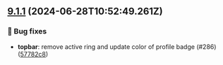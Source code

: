 ## [9.1.1](https://github.com/AxisCommunications/fluent-components/compare/07cf19b7a3fe5f7204eaf4b1991f74beda7c2000..57782c83e43af5fc5bf9911f42699d652b1b1bed) (2024-06-28T10:52:49.261Z)

### 🐛 Bug fixes

  - **topbar**: remove active ring and update color of profile badge (#286) ([57782c8](https://github.com/AxisCommunications/fluent-components/commit/57782c83e43af5fc5bf9911f42699d652b1b1bed))
